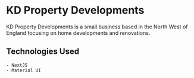 # KD Property Developments

KD Property Developments is a small business based in the North West of England focusing on home developments and renovations.

## Technologies Used

    - NextJS
    - Material UI
